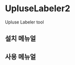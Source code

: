 # UpluseLabeler2

Upluse Labeler tool



## 설치 메뉴얼

[설치방법]: https://github.com/jh79783/UplusLabeler2/blob/distance-labeling/manual/%EC%82%AC%EC%9A%A9%EB%B2%95.md	"설치"



## 사용 메뉴얼

[사용방법]: https://github.com/jh79783/UplusLabeler2/blob/distance-labeling/manual/%EC%84%A4%EC%B9%98%EB%B2%95.md	"사용"



[구글]: http://www.google.co.kr
[google]: http://www.google.co.kr

